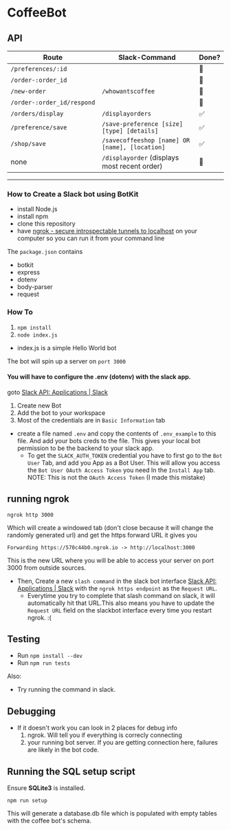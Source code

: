 # CoffeeBot

## API

| Route                      | Slack-Command                                  | Done?              |
| -------------------------- | ---------------------------------------------- | ------------------ |
| `/preferences/:id`         |                                                | :no_good:          |
| `/order-:order_id`         |                                                | :no_good:          |
| `/new-order`               | `/whowantscoffee`                              | :no_good:          |
| `/order-:order_id/respond` |                                                | :no_good:          |
| `/orders/display`          | `/displayorders`                               | :white_check_mark: |
| `/preference/save`         | `/save-preference [size] [type] [details]`     | :white_check_mark: |
| `/shop/save`               | `/savecoffeeshop [name] OR [name], [location]` | :white_check_mark: |
| none                       | `/displayorder` (displays most recent order)   | :no_good:          |



---

### How to Create a Slack bot using BotKit


- install Node.js 
- install npm 
- clone this repository
- have [ngrok - secure introspectable tunnels to localhost](https://ngrok.com/) on your computer so you can run it from your command line


The `package.json` contains 

* botkit
* express 
* dotenv 
* body-parser 
* request

### How To

1. `npm install`
2. `node index.js`
* index.js is a simple Hello World bot

The bot will spin up a server on `port 3000`


#### You will have to configure the .env (dotenv) with the slack app. 

goto [Slack API: Applications \| Slack](https://api.slack.com/apps)
1. Create new Bot 
2. Add the bot to your workspace
3. Most of the credentials are in `Basic Information` tab

- create a file named `.env` and copy the contents of `.env_example` to this file. And add your bots creds to the file. This gives your local bot permission to be the backend to your slack app. 
   - To get the  `SLACK_AUTH_TOKEN` credential you have to first go to the `Bot User` Tab, and add you App as a Bot User. This will allow you access the `Bot User OAuth Access Token` you need In the `Install App` tab. NOTE: This is not the `OAuth Access Token` (I made this mistake)
   


## running ngrok
 `ngrok http 3000`

 Which will create a windowed tab (don't close because it will change the randomly generated url)
 and get the https forward URL it gives you 

 ```
 Forwarding https://570c44b0.ngrok.io -> http://localhost:3000
 ```
This is the new URL where you will be able to access your server on port 3000 from outside sources. 

 * Then, Create a new `slash command` in the slack bot interface [Slack API: Applications \| Slack](https://api.slack.com/apps) with the `ngrok https endpoint` as the `Request URL`. 
      * Everytime you try to complete that slash command on slack, it will automatically hit that URL.This also means you have to update the `Request URL` field on the slackbot interface every time you restart ngrok. :( 


## Testing
- Run `npm install --dev`
- Run `npm run tests`

Also:
- Try running the command in slack.

## Debugging 
- If it doesn't work you can look in 2 places for debug info 
  1. ngrok. Will tell you if everything is correcly connecting
  2. your running bot server. If you are getting connection here, failures are likely in the bot code. 

## Running the SQL setup script
Ensure **SQLite3** is installed.

`npm run setup`

This will generate a database.db file which is populated with empty tables with the coffee bot's schema.

 

 


